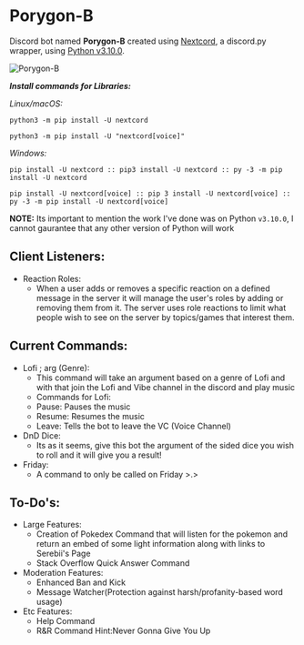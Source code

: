 # Porygon-B
Discord bot named **Porygon-B** created using [Nextcord](https://github.com/nextcord/nextcord), a discord.py wrapper, using [Python v3.10.0](https://www.python.org/downloads/release/python-3100/).

![Porygon-B](https://pbs.twimg.com/profile_images/1530033914/137porygon_200x200.png)

***Install commands for Libraries:***

*Linux/macOS:*
```
python3 -m pip install -U nextcord
 
python3 -m pip install -U "nextcord[voice]"
```
*Windows:*
```
pip install -U nextcord :: pip3 install -U nextcord :: py -3 -m pip install -U nextcord

pip install -U nextcord[voice] :: pip 3 install -U nextcord[voice] :: py -3 -m pip install -U nextcord[voice]
```
**NOTE:** Its important to mention the work I've done was on Python `v3.10.0`, I cannot gaurantee that any other version of Python will work



## Client Listeners:
* Reaction Roles:
  - When a user adds or removes a specific reaction on a defined message in the server it will manage the user's roles by adding or removing them from it. The server uses role reactions to limit what people wish to see on the server by topics/games that interest them.

## Current Commands:
* Lofi ; arg (Genre):
  - This command will take an argument based on a genre of Lofi and with that join the Lofi and Vibe channel in the discord and play music
  - Commands for Lofi:
   - Pause: Pauses the music
   - Resume: Resumes the music
   - Leave: Tells the bot to leave the VC (Voice Channel)
* DnD Dice:
  - Its as it seems, give this bot the argument of the sided dice you wish to roll and it will give you a result!
* Friday:
  - A command to only be called on Friday >.>


## To-Do's:
* Large Features:
  - Creation of Pokedex Command that will listen for the pokemon and return an embed of some light information along with links to Serebii's Page
  - Stack Overflow Quick Answer Command
* Moderation Features:
  - Enhanced Ban and Kick
  - Message Watcher(Protection against harsh/profanity-based word usage)
* Etc Features:
  - Help Command
  - R&R Command Hint:Never Gonna Give You Up
